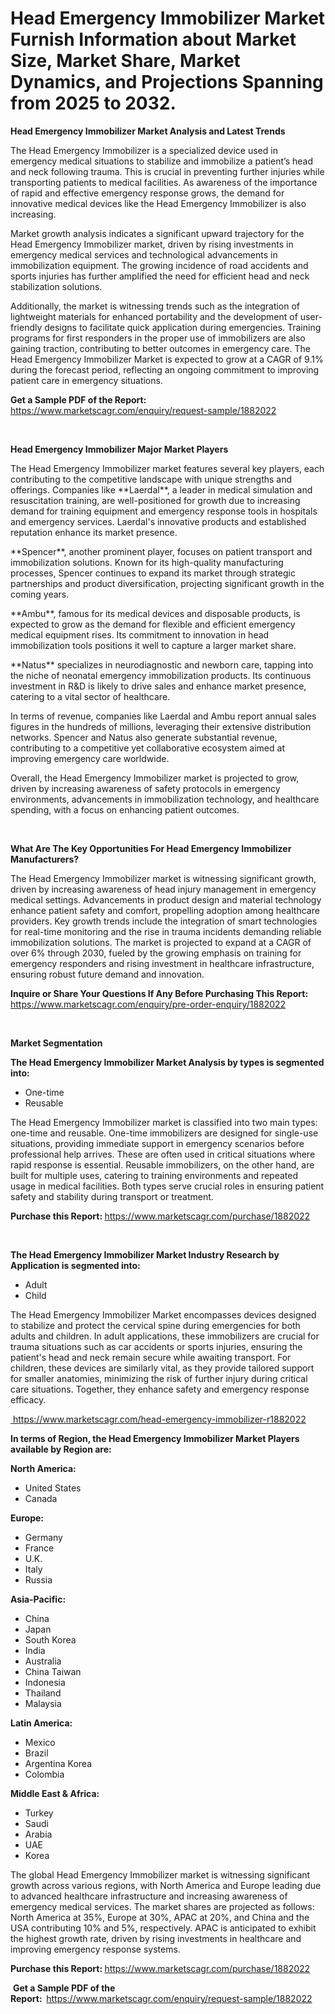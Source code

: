 <p><h1>Head Emergency Immobilizer Market Furnish Information about Market Size, Market Share, Market Dynamics, and Projections Spanning from 2025 to 2032.</h1></p><p><strong>Head Emergency Immobilizer Market Analysis and Latest Trends</strong></p>
<p><p>The Head Emergency Immobilizer is a specialized device used in emergency medical situations to stabilize and immobilize a patient’s head and neck following trauma. This is crucial in preventing further injuries while transporting patients to medical facilities. As awareness of the importance of rapid and effective emergency response grows, the demand for innovative medical devices like the Head Emergency Immobilizer is also increasing. </p><p>Market growth analysis indicates a significant upward trajectory for the Head Emergency Immobilizer market, driven by rising investments in emergency medical services and technological advancements in immobilization equipment. The growing incidence of road accidents and sports injuries has further amplified the need for efficient head and neck stabilization solutions. </p><p>Additionally, the market is witnessing trends such as the integration of lightweight materials for enhanced portability and the development of user-friendly designs to facilitate quick application during emergencies. Training programs for first responders in the proper use of immobilizers are also gaining traction, contributing to better outcomes in emergency care. The Head Emergency Immobilizer Market is expected to grow at a CAGR of 9.1% during the forecast period, reflecting an ongoing commitment to improving patient care in emergency situations.</p></p>
<p><strong>Get a Sample PDF of the Report:&nbsp;</strong> <a href="https://www.marketscagr.com/enquiry/request-sample/1882022?utm_campaign=3517&utm_medium=2&utm_source=Github&utm_content=ia&utm_term=14042025&utm_id=head-emergency-immobilizer">https://www.marketscagr.com/enquiry/request-sample/1882022</a></p>
<p>&nbsp;</p>
<p><strong>Head Emergency Immobilizer Major Market Players</strong></p>
<p><p>The Head Emergency Immobilizer market features several key players, each contributing to the competitive landscape with unique strengths and offerings. Companies like **Laerdal**, a leader in medical simulation and resuscitation training, are well-positioned for growth due to increasing demand for training equipment and emergency response tools in hospitals and emergency services. Laerdal's innovative products and established reputation enhance its market presence.</p><p>**Spencer**, another prominent player, focuses on patient transport and immobilization solutions. Known for its high-quality manufacturing processes, Spencer continues to expand its market through strategic partnerships and product diversification, projecting significant growth in the coming years. </p><p>**Ambu**, famous for its medical devices and disposable products, is expected to grow as the demand for flexible and efficient emergency medical equipment rises. Its commitment to innovation in head immobilization tools positions it well to capture a larger market share.</p><p>**Natus** specializes in neurodiagnostic and newborn care, tapping into the niche of neonatal emergency immobilization products. Its continuous investment in R&D is likely to drive sales and enhance market presence, catering to a vital sector of healthcare.</p><p>In terms of revenue, companies like Laerdal and Ambu report annual sales figures in the hundreds of millions, leveraging their extensive distribution networks. Spencer and Natus also generate substantial revenue, contributing to a competitive yet collaborative ecosystem aimed at improving emergency care worldwide.</p><p>Overall, the Head Emergency Immobilizer market is projected to grow, driven by increasing awareness of safety protocols in emergency environments, advancements in immobilization technology, and healthcare spending, with a focus on enhancing patient outcomes.</p></p>
<p>&nbsp;</p>
<p><strong>What Are The Key Opportunities For Head Emergency Immobilizer Manufacturers?</strong></p>
<p><p>The Head Emergency Immobilizer market is witnessing significant growth, driven by increasing awareness of head injury management in emergency medical settings. Advancements in product design and material technology enhance patient safety and comfort, propelling adoption among healthcare providers. Key growth trends include the integration of smart technologies for real-time monitoring and the rise in trauma incidents demanding reliable immobilization solutions. The market is projected to expand at a CAGR of over 6% through 2030, fueled by the growing emphasis on training for emergency responders and rising investment in healthcare infrastructure, ensuring robust future demand and innovation.</p></p>
<p><strong>Inquire or Share Your Questions If Any Before Purchasing This Report:</strong> <a href="https://www.marketscagr.com/enquiry/pre-order-enquiry/1882022?utm_campaign=3517&utm_medium=2&utm_source=Github&utm_content=ia&utm_term=14042025&utm_id=head-emergency-immobilizer">https://www.marketscagr.com/enquiry/pre-order-enquiry/1882022</a></p>
<p>&nbsp;</p>
<p><strong>Market Segmentation</strong></p>
<p><strong>The Head Emergency Immobilizer Market Analysis by types is segmented into:</strong></p>
<p><ul><li>One-time</li><li>Reusable</li></ul></p>
<p><p>The Head Emergency Immobilizer market is classified into two main types: one-time and reusable. One-time immobilizers are designed for single-use situations, providing immediate support in emergency scenarios before professional help arrives. These are often used in critical situations where rapid response is essential. Reusable immobilizers, on the other hand, are built for multiple uses, catering to training environments and repeated usage in medical facilities. Both types serve crucial roles in ensuring patient safety and stability during transport or treatment.</p></p>
<p><strong>Purchase this Report:&nbsp;</strong><a href="https://www.marketscagr.com/purchase/1882022?utm_campaign=3517&utm_medium=2&utm_source=Github&utm_content=ia&utm_term=14042025&utm_id=head-emergency-immobilizer">https://www.marketscagr.com/purchase/1882022</a></p>
<p>&nbsp;</p>
<p><strong>The Head Emergency Immobilizer Market Industry Research by Application is segmented into:</strong></p>
<p><ul><li>Adult</li><li>Child</li></ul></p>
<p><p>The Head Emergency Immobilizer Market encompasses devices designed to stabilize and protect the cervical spine during emergencies for both adults and children. In adult applications, these immobilizers are crucial for trauma situations such as car accidents or sports injuries, ensuring the patient's head and neck remain secure while awaiting transport. For children, these devices are similarly vital, as they provide tailored support for smaller anatomies, minimizing the risk of further injury during critical care situations. Together, they enhance safety and emergency response efficacy.</p></p>
<p><a href="https://www.marketscagr.com/head-emergency-immobilizer-r1882022?utm_campaign=3517&utm_medium=2&utm_source=Github&utm_content=ia&utm_term=14042025&utm_id=head-emergency-immobilizer">&nbsp;https://www.marketscagr.com/head-emergency-immobilizer-r1882022</a></p>
<p><strong>In terms of Region, the Head Emergency Immobilizer Market Players available by Region are:</strong></p>
<p>
    <p> <strong> North America: </strong>
        <ul>
            <li>United States</li>
            <li>Canada</li>
        </ul>
        </p> 
    <p> <strong> Europe: </strong>
        <ul>
            <li>Germany</li>
            <li>France</li>
            <li>U.K.</li>
            <li>Italy</li>
            <li>Russia</li>
        </ul>
        </p> 
    <p> <strong> Asia-Pacific: </strong>
        <ul>
            <li>China</li>
            <li>Japan</li>
            <li>South Korea</li>
            <li>India</li>
            <li>Australia</li>
            <li>China Taiwan</li>
            <li>Indonesia</li>
            <li>Thailand</li>
            <li>Malaysia</li>
        </ul>
        </p> 
    <p> <strong> Latin America: </strong>
        <ul>
            <li>Mexico</li>
            <li>Brazil</li>
            <li>Argentina Korea</li>
            <li>Colombia</li>
        </ul>
        </p> 
    <p> <strong> Middle East & Africa: </strong>
        <ul>
            <li>Turkey</li>
            <li>Saudi</li>
            <li>Arabia</li>
            <li>UAE</li>
            <li>Korea</li>
        </ul>
    </p>
    </p>
<p><p>The global Head Emergency Immobilizer market is witnessing significant growth across various regions, with North America and Europe leading due to advanced healthcare infrastructure and increasing awareness of emergency medical services. The market shares are projected as follows: North America at 35%, Europe at 30%, APAC at 20%, and China and the USA contributing 10% and 5%, respectively. APAC is anticipated to exhibit the highest growth rate, driven by rising investments in healthcare and improving emergency response systems.</p></p>
<p><strong>Purchase this Report: </strong><a href="https://www.marketscagr.com/purchase/1882022?utm_campaign=3517&utm_medium=2&utm_source=Github&utm_content=ia&utm_term=14042025&utm_id=head-emergency-immobilizer">https://www.marketscagr.com/purchase/1882022</a></p>
<p>&nbsp;<strong>Get a Sample PDF of the Report:&nbsp;&nbsp;</strong><a href="https://www.marketscagr.com/enquiry/request-sample/1882022?utm_campaign=3517&utm_medium=2&utm_source=Github&utm_content=ia&utm_term=14042025&utm_id=head-emergency-immobilizer">https://www.marketscagr.com/enquiry/request-sample/1882022</a></p>
<p><strong></strong></p>
<p><p></p><p></p><p></p></p>